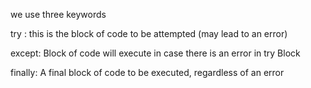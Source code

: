 we use three keywords

try : this is the block of code to be attempted (may lead to an error)

except: Block of code will execute in case there is an error in try Block

finally: A final block of code to be executed, regardless of an error
